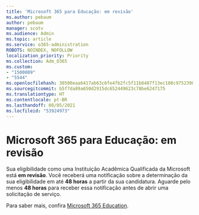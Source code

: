 ```yaml
---
title: 'Microsoft 365 para Educação: em revisão'
ms.author: pebaum
author: pebaum
manager: scotv
ms.audience: Admin
ms.topic: article
ms.service: o365-administration
ROBOTS: NOINDEX, NOFOLLOW
localization_priority: Priority
ms.collection: Adm_O365
ms.custom:
- "1500009"
- "5544"
ms.openlocfilehash: 30500eaa6417ab63c6fe4fb2fc5f11b8487f13ec108c9752390825a36e3adc6b
ms.sourcegitcommit: b5f7da89a650d2915dc652449623c78be6247175
ms.translationtype: HT
ms.contentlocale: pt-BR
ms.lasthandoff: 08/05/2021
ms.locfileid: "53924973"
---
```

# <a name="microsoft-365-for-education---under-review"></a>Microsoft 365 para Educação: em revisão

Sua eligibilidade como uma Instituição Acadêmica Qualificada da Microsoft está **em revisão**. Você receberá uma notificação sobre a determinação da sua eligibilidade em até **48 horas** a partir da sua candidatura.  Aguarde pelo menos **48 horas** para receber essa notificação antes de abrir uma solicitação de serviço.

Para saber mais, confira [Microsoft 365 Education](https://www.microsoft.com/education/buy-license/microsoft365).
